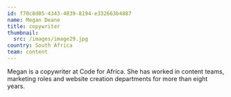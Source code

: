 ```yaml
---
id: f70c8d05-4343-4839-8194-e332663b4887
name: Megan Deane
title: copywriter
thumbnail:
  src: /images/image29.jpg
country: South Africa
team: content
---
```


Megan is a copywriter at Code for Africa. She has worked in content teams, marketing roles and website creation departments for more than eight years.
